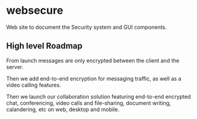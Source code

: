 # websecure

Web site to document the Security system and GUI components.


## High level Roadmap


From launch messages are only encrypted between the client and the server. 

Then we add end-to-end encryption for messaging traffic, as well as a video calling features.

Then we launch our collaboration solution featuring end-to-end encrypted chat, conferencing, video calls and file-sharing, document writing, calandering, etc on web, desktop and mobile.
